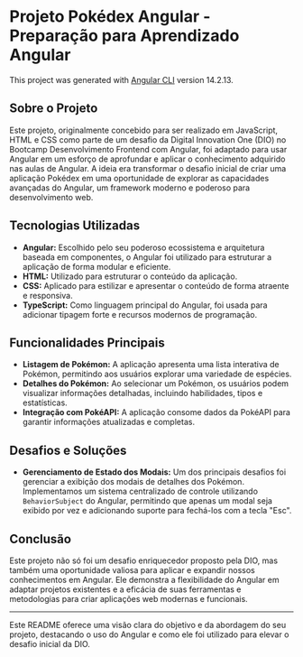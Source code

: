 # Projeto Pokédex Angular - Preparação para Aprendizado Angular

This project was generated with [Angular CLI](https://github.com/angular/angular-cli) version 14.2.13.

## Sobre o Projeto
Este projeto, originalmente concebido para ser realizado em JavaScript, HTML e CSS como parte de um desafio da Digital Innovation One (DIO) no Bootcamp Desenvolvimento Frontend com Angular, foi adaptado para usar Angular em um esforço de aprofundar e aplicar o conhecimento adquirido nas aulas de Angular. A ideia era transformar o desafio inicial de criar uma aplicação Pokédex em uma oportunidade de explorar as capacidades avançadas do Angular, um framework moderno e poderoso para desenvolvimento web.

## Tecnologias Utilizadas
- **Angular:** Escolhido pelo seu poderoso ecossistema e arquitetura baseada em componentes, o Angular foi utilizado para estruturar a aplicação de forma modular e eficiente.
- **HTML:** Utilizado para estruturar o conteúdo da aplicação.
- **CSS:** Aplicado para estilizar e apresentar o conteúdo de forma atraente e responsiva.
- **TypeScript:** Como linguagem principal do Angular, foi usada para adicionar tipagem forte e recursos modernos de programação.

## Funcionalidades Principais
- **Listagem de Pokémon:** A aplicação apresenta uma lista interativa de Pokémon, permitindo aos usuários explorar uma variedade de espécies.
- **Detalhes do Pokémon:** Ao selecionar um Pokémon, os usuários podem visualizar informações detalhadas, incluindo habilidades, tipos e estatísticas.
- **Integração com PokéAPI:** A aplicação consome dados da PokéAPI para garantir informações atualizadas e completas.

## Desafios e Soluções
- **Gerenciamento de Estado dos Modais:** Um dos principais desafios foi gerenciar a exibição dos modais de detalhes dos Pokémon. Implementamos um sistema centralizado de controle utilizando `BehaviorSubject` do Angular, permitindo que apenas um modal seja exibido por vez e adicionando suporte para fechá-los com a tecla "Esc".

## Conclusão
Este projeto não só foi um desafio enriquecedor proposto pela DIO, mas também uma oportunidade valiosa para aplicar e expandir nossos conhecimentos em Angular. Ele demonstra a flexibilidade do Angular em adaptar projetos existentes e a eficácia de suas ferramentas e metodologias para criar aplicações web modernas e funcionais.

---

Este README oferece uma visão clara do objetivo e da abordagem do seu projeto, destacando o uso do Angular e como ele foi utilizado para elevar o desafio inicial da DIO.
